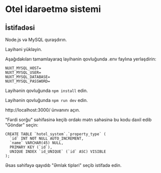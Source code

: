 # Otel idarəetmə sistemi

## İstifadəsi

Node.js və MySQL quraşdırın.

Layihəni yükləyin.

Aşağıdakıları tamamlayaraq layihənin qovluğunda .env faylına yerləşdirin:

```
NUXT_MYSQL_HOST=
NUXT_MYSQL_USER=
NUXT_MYSQL_DATABASE=
NUXT_MYSQL_PASSWORD=
```

Layihənin qovluğunda `npm install` edin.

Layihənin qovluğunda `npm run dev` edin.

http://localhost:3000/ ünvanını açın.

"Fərdi sorğu" səhifəsinə keçib ordakı mətn sahəsinə bu kodu daxil edib "Göndər" seçin:

```
CREATE TABLE `hotel_system`.`property_type` (
  `id` INT NOT NULL AUTO_INCREMENT,
  `name` VARCHAR(45) NULL,
  PRIMARY KEY (`id`),
  UNIQUE INDEX `id_UNIQUE` (`id` ASC) VISIBLE
);
```

Əsas səhifəyə qayıdıb "Əmlak tipləri" seçib istifadə edin.